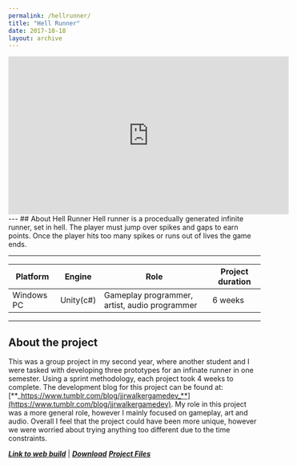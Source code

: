 ```yaml
---
permalink: /hellrunner/
title: "Hell Runner"
date: 2017-10-18
layout: archive
---
```

<iframe width="560" height="315" src="https://www.youtube.com/embed/g6FlWQevKww" frameborder="0" gesture="media" allow="encrypted-media" allowfullscreen></iframe>
---
## About Hell Runner
Hell runner is a procedually generated infinite runner, set in hell. The player must jump over spikes and gaps to earn points. Once the player hits too many spikes or runs out of lives the game ends.

---

|Platform |Engine |Role |Project duration |
|-----|-----|-----|-----|
|Windows PC|Unity(c#)|Gameplay programmer, artist, audio programmer|6 weeks|

---
## About the project
This was a group project in my second year, where another student and I were tasked with developing three prototypes for an infinate runner in one semester. Using a sprint methodology, each project took 4 weeks to complete. The development blog for this project can be found at: [**_https://www.tumblr.com/blog/jjrwalkergamedev_**](https://www.tumblr.com/blog/jjrwalkergamedev). My role in this project was a more general role, however I mainly focused on gameplay, art and audio. Overall I feel that the project could have been more unique, however we were worried about trying anything too different due to the time constraints.

[**_Link to web build_**](https://jjrwalker.github.io/hellrunnergame/) | [**_Download_**](/assets/unity/HellRunnerBuild.zip) [**_Project Files_**](/assets/unity/hell_runner_project.zip)
